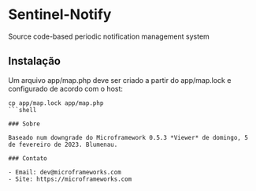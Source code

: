 # Sentinel-Notify
Source code-based periodic notification management system

## Instalação

Um arquivo app/map.php deve ser criado a partir do app/map.lock e configurado de acordo com o host:

```shell
cp app/map.lock app/map.php
```shell

### Sobre

Baseado num downgrade do Microframework 0.5.3 *Viewer* de domingo, 5 de fevereiro de 2023. Blumenau.

### Contato

- Email: dev@microframeworks.com
- Site: https://microframeworks.com
